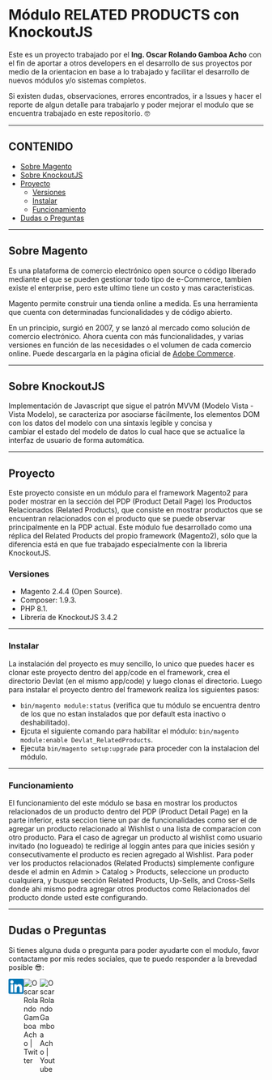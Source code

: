 # Módulo RELATED PRODUCTS con KnockoutJS

Este es un proyecto trabajado por el **Ing. Oscar Rolando Gamboa Acho** con el fin de aportar a otros developers en el desarrollo de sus proyectos por medio de la orientacion en base a lo trabajado y facilitar el desarrollo de nuevos módulos y/o sistemas completos.

Si existen dudas, observaciones, errores encontrados, ir a Issues y hacer el reporte de algun detalle para trabajarlo y poder mejorar el modulo que se encuentra trabajado en este repositorio. :nerd_face:

---

## CONTENIDO
* [Sobre Magento](#sobre-magento)
* [Sobre KnockoutJS](#sobre-knockoutjs)
* [Proyecto](#proyecto)
  * [Versiones](#versiones)
  * [Instalar](#instalar)
  * [Funcionamiento](#funcionamiento)
* [Dudas o Preguntas](#dudas-o-preguntas)
---

## Sobre Magento
Es una plataforma de comercio electrónico open source o código liberado mediante el que se pueden gestionar todo tipo de e-Commerce, tambien existe el enterprise, pero este ultimo tiene un costo y mas caracteristicas.

Magento permite construir una tienda online a medida. Es una herramienta que cuenta con determinadas funcionalidades y de código abierto.

En un principio, surgió en 2007, y se lanzó al mercado como solución de comercio electrónico. Ahora cuenta con más funcionalidades, y varias versiones en función de las necesidades o el volumen de cada comercio online.
Puede descargarla en la página oficial de [Adobe Commerce](https://business.adobe.com/la/products/magento/open-source.html).

---

## Sobre KnockoutJS
Implementación de Javascript que sigue el patrón MVVM (Modelo Vista - Vista Modelo), se caracteriza por asociarse fácilmente, los elementos DOM con los datos del modelo con una sintaxis legible y concisa y  
cambiar el estado del modelo de datos lo cual hace que se actualice la interfaz de usuario de forma automática.

---

## Proyecto
Este proyecto consiste en un módulo para el framework Magento2 para poder mostrar en la sección del PDP (Product Detail Page)  los Productos Relacionados (Related Products), que consiste en mostrar productos que se encuentran relacionados 
con el producto que se puede observar principalmente en la PDP actual.
Este módulo fue desarrollado como una réplica del Related Products del propio framework (Magento2), sólo que la diferencia está en que fue trabajado especialmente con la libreria KnockoutJS.

### Versiones
* Magento 2.4.4 (Open Source).
* Composer: 1.9.3.
* PHP 8.1.
* Librería de KnockoutJS 3.4.2

---

### Instalar
La instalación del proyecto es muy sencillo, lo unico que puedes hacer es clonar este proyecto dentro del app/code en el framework, crea el directorio Devlat (en el mismo app/code) y luego clonas el directorio.
Luego para instalar el proyecto dentro del framework realiza los siguientes pasos:
* ```bin/magento module:status``` (verifica que tu módulo se encuentra dentro de los que no estan instalados que por default esta inactivo o deshabilitado).
* Ejcuta el siguiente comando para habilitar el módulo: ```bin/magento module:enable Devlat_RelatedProducts```.
* Ejecuta ```bin/magento setup:upgrade``` para proceder con la instalacion del módulo.

---

### Funcionamiento
El funcionamiento del este módulo se basa en mostrar los productos relacionados de un producto dentro del PDP (Product Detail Page) en la parte inferior, esta seccion tiene un par de funcionalidades como ser el de 
agregar un producto relacionado al Wishlist o una lista de comparacion con otro producto.
Para el caso de agregar un producto al wishlist como usuario invitado (no logueado) te redirige al loggin antes para que inicies sesión y consecutivamente  el producto es recien agregado al Wishlist.
Para poder ver los productos relacionados (Related Products) simplemente configure desde el admin en Admin > Catalog > Products, seleccione un producto cualquiera, y busque sección Related Products, Up-Sells, and Cross-Sells 
donde ahi mismo podra agregar otros productos como Relacionados del producto donde usted este configurando.

---

## Dudas o Preguntas
Si tienes alguna duda o pregunta para poder ayudarte con el modulo, favor contactame por mis redes sociales, que te puedo responder a la brevedad posible :sunglasses::

  <a href="https://www.linkedin.com/in/oscarrolandogamboa/">
      <img align="left" alt="Oscar Rolando Gamboa Acho | Linkedin" width="30px" src="https://github.com/SatYu26/SatYu26/blob/master/Assets/Linkedin.svg" />
  </a> &nbsp;&nbsp;
  <a href="https://x.com/DevLatBo">
    <img align="left" alt="Oscar Rolando Gamboa Acho | Twitter" width="32px" src="https://user-images.githubusercontent.com/8138585/256154469-3d935a39-9abc-4ba6-94d4-b8e163756c27.svg" />
  </a> &nbsp;&nbsp;
  <a href="https://youtube.com/DevLatBo">
    <img align="left" alt="Oscar Rolando Gamboa Acho | Youtube" width="30px" src="https://user-images.githubusercontent.com/47686437/168548113-b3cd4206-3281-445b-b7c6-bc0a3251293d.png" />
  </a> &nbsp;&nbsp;
